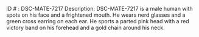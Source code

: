 ID # : DSC-MATE-7217
Description: DSC-MATE-7217 is a male human with spots on his face and a frightened mouth. He wears nerd glasses and a green cross earring on each ear. He sports a parted pink head with a red victory band on his forehead and a gold chain around his neck.